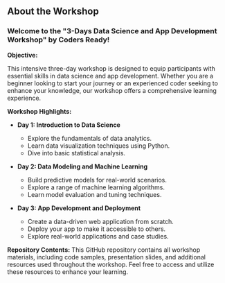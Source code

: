 ## About the Workshop

### Welcome to the "3-Days Data Science and App Development Workshop" by Coders Ready!

**Objective:** 

This intensive three-day workshop is designed to equip participants with essential skills in data science and app development. Whether you are a beginner looking to start your journey or an experienced coder seeking to enhance your knowledge, our workshop offers a comprehensive learning experience.

**Workshop Highlights:**
- **Day 1: Introduction to Data Science**
  - Explore the fundamentals of data analytics.
  - Learn data visualization techniques using Python.
  - Dive into basic statistical analysis.

- **Day 2: Data Modeling and Machine Learning**
  - Build predictive models for real-world scenarios.
  - Explore a range of machine learning algorithms.
  - Learn model evaluation and tuning techniques.

- **Day 3: App Development and Deployment**
  - Create a data-driven web application from scratch.
  - Deploy your app to make it accessible to others.
  - Explore real-world applications and case studies.



**Repository Contents:**
This GitHub repository contains all workshop materials, including code samples, presentation slides, and additional resources used throughout the workshop. Feel free to access and utilize these resources to enhance your learning.

